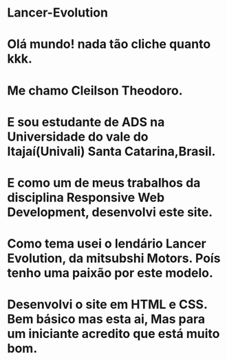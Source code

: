 # Lancer-Evolution
# Olá mundo! nada tão cliche quanto kkk.
# Me chamo Cleilson Theodoro.
# E sou estudante de ADS na Universidade do vale do Itajaí(Univali) Santa Catarina,Brasil.
# E como um de meus trabalhos da disciplina Responsive Web Development, desenvolvi este site.
# Como tema usei o lendário Lancer Evolution, da mitsubshi Motors. Poís tenho uma paixão por este modelo.
# Desenvolvi o site em HTML e CSS. Bem básico mas esta ai, Mas para um iniciante acredito que está muito bom.
